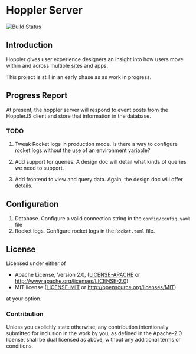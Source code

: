 # Hoppler Server

[![Build Status](https://travis-ci.org/ZeroCostGoods/hoppler.svg?branch=master)](https://travis-ci.org/ZeroCostGoods/hoppler)


## Introduction

Hoppler gives user experience designers an insight into how users move within and across multiple sites and apps.

This project is still in an early phase as as work in progress.

## Progress Report

At present, the hoppler server will respond to event posts from the HopplerJS client and store that information in
the database.

### TODO

1. Tweak Rocket logs in production mode.  Is there a way to configure rocket logs without the use of an environment
variable?

2. Add support for queries.  A design doc will detail what kinds of queries we need to support.

3. Add frontend to view and query data.  Again, the design doc will offer details.

## Configuration

1. Database.  Configure a valid connection string in the `config/config.yaml` file
2. Rocket logs.  Configure rocket logs in the `Rocket.toml` file.


## License

Licensed under either of

 * Apache License, Version 2.0, ([LICENSE-APACHE](LICENSE-APACHE) or http://www.apache.org/licenses/LICENSE-2.0)
 * MIT license ([LICENSE-MIT](LICENSE-MIT) or http://opensource.org/licenses/MIT)

at your option.

### Contribution

Unless you explicitly state otherwise, any contribution intentionally submitted
for inclusion in the work by you, as defined in the Apache-2.0 license, shall be dual licensed as above, without any
additional terms or conditions.

